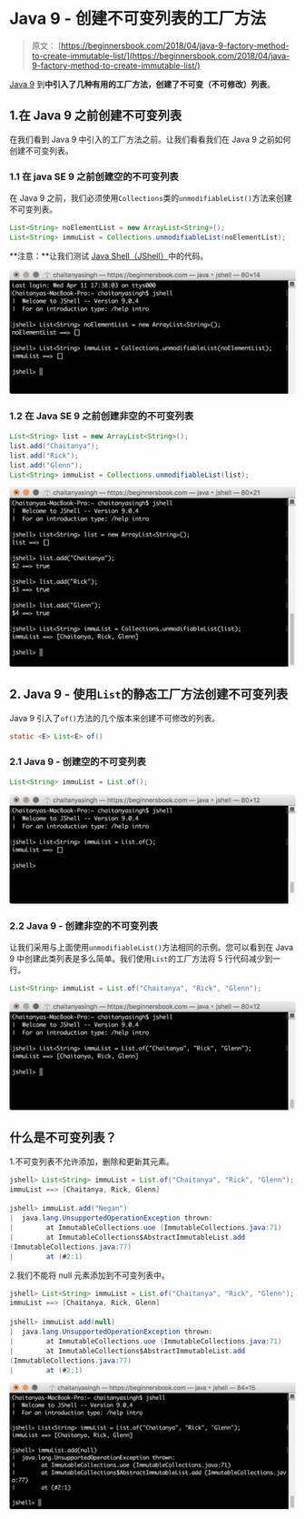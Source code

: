 # Java 9 - 创建不可变列表的工厂方法

> 原文： [https://beginnersbook.com/2018/04/java-9-factory-method-to-create-immutable-list/](https://beginnersbook.com/2018/04/java-9-factory-method-to-create-immutable-list/)

[Java 9](https://beginnersbook.com/2018/04/java-9-features-with-examples/) 到**中引入了几种有用的工厂方法，创建了不可变（不可修改）列表**。

## 1.在 Java 9 之前创建不可变列表

在我们看到 Java 9 中引入的工厂方法之前。让我们看看我们在 Java 9 之前如何创建不可变列表。

### 1.1 在 java SE 9 之前创建空的不可变列表

在 Java 9 之前，我们必须使用`Collections`类的`unmodifiableList()`方法来创建不可变列表。

```java
List<String> noElementList = new ArrayList<String>();
List<String> immuList = Collections.unmodifiableList(noElementList);
```

**注意：**让我们测试 [Java Shell（JShell）](https://beginnersbook.com/2018/04/java-9-jshell-repl/)中的代码。

![Creating immutable list before Java 9](img/91bfaa8ca4d654bf34f198bce17eb113.jpg)

### 1.2 在 Java SE 9 之前创建非空的不可变列表

```java
List<String> list = new ArrayList<String>();
list.add("Chaitanya");
list.add("Rick");
list.add("Glenn");
List<String> immuList = Collections.unmodifiableList(list);
```


![Non Empty Immutable List Prior to Java SE 9](img/032eda4155d4c15c13cb6a1619fd7f6c.jpg)

## 2\. Java 9 - 使用`List`的静态工厂方法创建不可变列表

Java 9 引入了`of()`方法的几个版本来创建不可修改的列表。

```java
static <E> List<E> of()
```

### 2.1 Java 9 - 创建空的不可变列表

```java
List<String> immuList = List.of();
```


![Java 9 Creating Empty List using of() method](img/4d42f08f601c00603c55a71298c9134d.jpg)

### 2.2 Java 9 - 创建非空的不可变列表

让我们采用与上面使用`unmodifiableList()`方法相同的示例。您可以看到在 Java 9 中创建此类列表是多么简单。我们使用`List`的工厂方法将 5 行代码减少到一行。

```java
List<String> immuList = List.of("Chaitanya", "Rick", "Glenn");
```


![Java 9 creating non empty immutable list](img/593985b75f0975151d9f3a0ee0c77908.jpg)

## 什么是不可变列表？

1.不可变列表不允许添加，删除和更新其元素。

```java
jshell> List<String> immuList = List.of("Chaitanya", "Rick", "Glenn");
immuList ==> [Chaitanya, Rick, Glenn]

jshell> immuList.add("Negan")
|  java.lang.UnsupportedOperationException thrown: 
|        at ImmutableCollections.uoe (ImmutableCollections.java:71)
|        at ImmutableCollections$AbstractImmutableList.add 
(ImmutableCollections.java:77)
|        at (#2:1)
```

2.我们不能将 null 元素添加到不可变列表中。

```java
jshell> List<String> immuList = List.of("Chaitanya", "Rick", "Glenn");
immuList ==> [Chaitanya, Rick, Glenn]

jshell> immuList.add(null)
|  java.lang.UnsupportedOperationException thrown: 
|        at ImmutableCollections.uoe (ImmutableCollections.java:71)
|        at ImmutableCollections$AbstractImmutableList.add 
(ImmutableCollections.java:77)
|        at (#2:1)
```


![UnsupportedOperationException while adding null element to an immutable list](img/39b914d1e86edd2e29d5eddc4cb8837e.jpg)